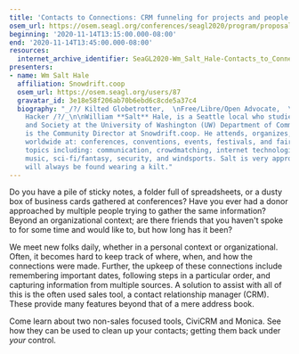 ```yaml
---
title: 'Contacts to Connections: CRM funneling for projects and people'
osem_url: https://osem.seagl.org/conferences/seagl2020/program/proposals/795
beginning: '2020-11-14T13:15:00.000-08:00'
end: '2020-11-14T13:45:00.000-08:00'
resources:
  internet_archive_identifier: SeaGL2020-Wm_Salt_Hale-Contacts_to_Connections_CRM_funneling_for_projects_and_people
presenters:
- name: Wm Salt Hale
  affiliation: Snowdrift.coop
  osem_url: https://osem.seagl.org/users/87
  gravatar_id: 3e18e58f206ab70b6ebd6c8cde5a37c4
  biography: "_/?/ Kilted Globetrotter,  \nFree/Libre/Open Advocate,  \nand Lifelong
    Hacker /?/_\n\nWilliam **Salt** Hale, is a Seattle local who studies Technology
    and Society at the University of Washington (UW) Department of Communication and
    is the Community Director at Snowdrift.coop. He attends, organizes, and speaks
    worldwide at: conferences, conventions, events, festivals, and faires; on various
    topics including: communication, crowdmatching, internet technologies, linux,
    music, sci-fi/fantasy, security, and windsports. Salt is very approachable and
    will always be found wearing a kilt."
---
```


Do you have a pile of sticky notes, a folder full of spreadsheets, or a dusty
box of business cards gathered at conferences? Have you ever had a donor
approached by multiple people trying to gather the same information? Beyond an
organizational context; are there friends that you haven't spoke to for some
time and would like to, but how long has it been?

We meet new folks daily, whether in a personal context or organizational. Often,
it becomes hard to keep track of where, when, and how the connections were made.
Further, the upkeep of these connections include remembering important dates,
following steps in a particular order, and capturing information from multiple
sources. A solution to assist with all of this is the often used sales tool, a
contact relationship manager (CRM). These provide many features beyond that of a
mere address book.

Come learn about two non-sales focused tools, CiviCRM and Monica. See how they
can be used to clean up your contacts; getting them back under *your* control.
